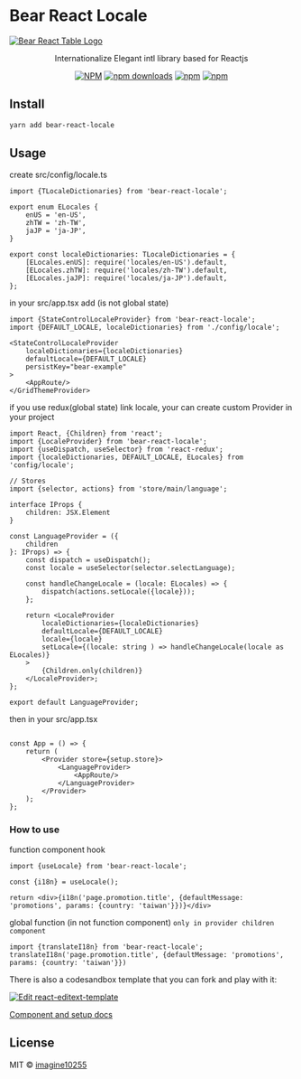 # Bear React Locale

<a href="https://bear-react-locale.pages.dev/" title="Bear React Locale - Internationalize Elegant intl library based for Reactjs">
    <img src="https://bear-react-locale.pages.dev/img/banner.webp" alt="Bear React Table Logo"/>
</a>

<p align="center">
    Internationalize Elegant intl library based for Reactjs
</p>

<div align="center">

[![NPM](https://img.shields.io/npm/v/bear-react-locale.svg?style=for-the-badge)](https://www.npmjs.com/package/bear-react-locale)
[![npm downloads](https://img.shields.io/npm/dm/bear-react-locale.svg?style=for-the-badge)](https://www.npmjs.com/package/bear-react-locale)
[![npm](https://img.shields.io/npm/dt/bear-react-locale.svg?style=for-the-badge)](https://www.npmjs.com/package/bear-react-locale)
[![npm](https://img.shields.io/npm/l/bear-react-locale?style=for-the-badge)](https://github.com/imagine10255/bear-react-locale/blob/main/LICENSE)

</div>



## Install

```bash
yarn add bear-react-locale
```

## Usage

create src/config/locale.ts

```tsx
import {TLocaleDictionaries} from 'bear-react-locale';

export enum ELocales {
    enUS = 'en-US',
    zhTW = 'zh-TW',
    jaJP = 'ja-JP',
}

export const localeDictionaries: TLocaleDictionaries = {
    [ELocales.enUS]: require('locales/en-US').default,
    [ELocales.zhTW]: require('locales/zh-TW').default,
    [ELocales.jaJP]: require('locales/ja-JP').default,
};
```


in your src/app.tsx add  (is not global state)

```tsx
import {StateControlLocaleProvider} from 'bear-react-locale';
import {DEFAULT_LOCALE, localeDictionaries} from './config/locale';

<StateControlLocaleProvider 
    localeDictionaries={localeDictionaries}
    defaultLocale={DEFAULT_LOCALE}
    persistKey="bear-example"
>
    <AppRoute/>
</GridThemeProvider>
```


if you use redux(global state) link locale, your can create custom Provider in your project

```tsx
import React, {Children} from 'react';
import {LocaleProvider} from 'bear-react-locale';
import {useDispatch, useSelector} from 'react-redux';
import {localeDictionaries, DEFAULT_LOCALE, ELocales} from 'config/locale';

// Stores
import {selector, actions} from 'store/main/language';

interface IProps {
    children: JSX.Element
}

const LanguageProvider = ({
    children
}: IProps) => {
    const dispatch = useDispatch();
    const locale = useSelector(selector.selectLanguage);

    const handleChangeLocale = (locale: ELocales) => {
        dispatch(actions.setLocale({locale}));
    };

    return <LocaleProvider
        localeDictionaries={localeDictionaries}
        defaultLocale={DEFAULT_LOCALE}
        locale={locale}
        setLocale={(locale: string ) => handleChangeLocale(locale as ELocales)}
    >
        {Children.only(children)}
    </LocaleProvider>;
};

export default LanguageProvider;

```

then in your src/app.tsx

```tsx

const App = () => {
    return (
        <Provider store={setup.store}>
            <LanguageProvider>
                <AppRoute/>
            </LanguageProvider>
        </Provider>
    );
};
```


### How to use

function component hook
```tsx
import {useLocale} from 'bear-react-locale';

const {i18n} = useLocale();

return <div>{i18n('page.promotion.title', {defaultMessage: 'promotions', params: {country: 'taiwan'}})}</div>
```

global function (in not function component) `only in provider children component`
```
import {translateI18n} from 'bear-react-locale';
translateI18n('page.promotion.title', {defaultMessage: 'promotions', params: {country: 'taiwan'}})
```


There is also a codesandbox template that you can fork and play with it:

[![Edit react-editext-template](https://codesandbox.io/static/img/play-codesandbox.svg)](https://codesandbox.io/s/bear-react-locale-ejk43)

[Component and setup docs](./docs/component.md)


## License

MIT © [imagine10255](https://github.com/imagine10255)
